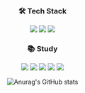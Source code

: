 <div align="center">
  
  ### 🛠 Tech Stack
  
</div>

<div align="center">
  <img src="https://img.shields.io/badge/Kotlin-7F52FF?style=for-the-badge&logo=Kotlin&logoColor=FFFFFF">
  <img src="https://img.shields.io/badge/java-007396?style=for-the-badge&logo=java&logoColor=white">
  <img src="https://img.shields.io/badge/MySQL-4479A1?style=for-the-badge&logo=MySQL&logoColor=FFFFFF">
</div>
<div align="center">
  
  ### 📚 Study
  
</div>


<div align="center">
  <img src="https://img.shields.io/badge/c++-00599C?style=for-the-badge&logo=c%2B%2B&logoColor=white">
  <img src="https://img.shields.io/badge/Amazon S3-569A31?style=for-the-badge&logo=Amazon S3&logoColor=FFFFFF">
  <img src="https://img.shields.io/badge/HTML-E34F26?style=for-the-badge&logo=HTML5&logoColor=FFFFFF">
  <img src="https://img.shields.io/badge/spring-6DB33F?style=for-the-badge&logo=spring&logoColor=white">
  <img src="https://img.shields.io/badge/springboot-6DB33F?style=for-the-badge&logo=springboot&logoColor=white">
</div>



<div align="center">
  
  ![Anurag's GitHub stats](https://github-readme-stats.vercel.app/api?username=Babo09&show_icons=true&theme=radical)
  
</div>

